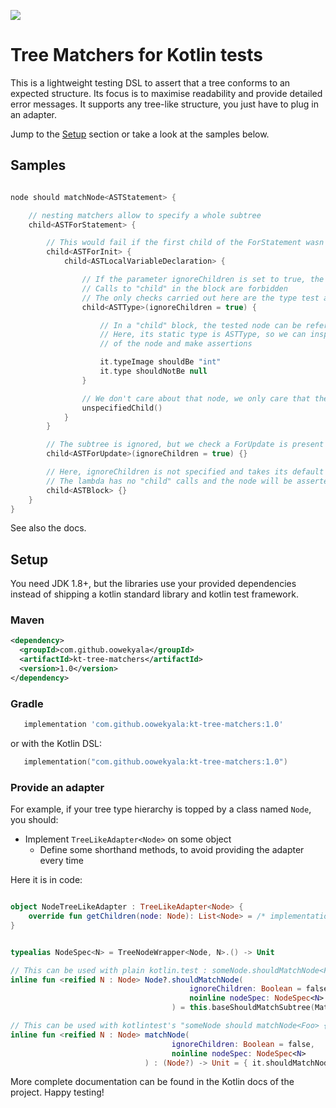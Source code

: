 [![](https://img.shields.io/maven-central/v/com.github.oowekyala/kt-tree-matchers.svg)](https://search.maven.org/artifact/com.github.oowekyala/kt-tree-matchers/1.0/jar)

# Tree Matchers for Kotlin tests

This is a lightweight testing DSL to assert that a tree conforms to an
expected structure. Its focus is to maximise readability and provide
detailed error messages. It supports any tree-like structure, you just have
to plug in an adapter.

Jump to the [Setup](#setup) section or take a look at the samples below.


## Samples


```kotlin

node should matchNode<ASTStatement> {

    // nesting matchers allow to specify a whole subtree
    child<ASTForStatement> {

        // This would fail if the first child of the ForStatement wasn't a ForInit
        child<ASTForInit> {
            child<ASTLocalVariableDeclaration> {

                // If the parameter ignoreChildren is set to true, the number of children is not asserted
                // Calls to "child" in the block are forbidden
                // The only checks carried out here are the type test and the assertions of the block
                child<ASTType>(ignoreChildren = true) {

                    // In a "child" block, the tested node can be referred to as "it"
                    // Here, its static type is ASTType, so we can inspect properties
                    // of the node and make assertions

                    it.typeImage shouldBe "int"
                    it.type shouldNotBe null
                }

                // We don't care about that node, we only care that there is "some" node
                unspecifiedChild()
            }
        }

        // The subtree is ignored, but we check a ForUpdate is present at this child position
        child<ASTForUpdate>(ignoreChildren = true) {}

        // Here, ignoreChildren is not specified and takes its default value of false.
        // The lambda has no "child" calls and the node will be asserted to have no children
        child<ASTBlock> {}
    }
}

```


See also the docs.

## Setup

You need JDK 1.8+, but the libraries use your provided dependencies
instead of shipping a kotlin standard library and kotlin test framework.

### Maven

```xml
<dependency>
  <groupId>com.github.oowekyala</groupId>
  <artifactId>kt-tree-matchers</artifactId>
  <version>1.0</version>
</dependency>
```

### Gradle

```groovy
   implementation 'com.github.oowekyala:kt-tree-matchers:1.0'
```

or with the Kotlin DSL:

```kotlin
   implementation("com.github.oowekyala:kt-tree-matchers:1.0")
```

### Provide an adapter

For example, if your tree type hierarchy is topped by a class named `Node`,
you should:

* Implement `TreeLikeAdapter<Node>` on some object
    * Define some shorthand methods, to avoid providing the adapter every time

Here it is in code:

```kotlin

object NodeTreeLikeAdapter : TreeLikeAdapter<Node> {
    override fun getChildren(node: Node): List<Node> = /* implementation */
}


typealias NodeSpec<N> = TreeNodeWrapper<Node, N>.() -> Unit

// This can be used with plain kotlin.test : someNode.shouldMatchNode<Foo> { ... }
inline fun <reified N : Node> Node?.shouldMatchNode(
                                        ignoreChildren: Boolean = false,
                                        noinline nodeSpec: NodeSpec<N>
                                    ) = this.baseShouldMatchSubtree(MatchingConfig(adapter = NodeTreeLikeAdapter), ignoreChildren, nodeSpec = nodeSpec)

// This can be used with kotlintest's "someNode should matchNode<Foo> { ... }"
inline fun <reified N : Node> matchNode(
                                    ignoreChildren: Boolean = false,
                                    noinline nodeSpec: NodeSpec<N>
                              ) : (Node?) -> Unit = { it.shouldMatchNode(ignoreChildren, nodeSpec) }

```

More complete documentation can be found in the Kotlin docs of the project. Happy testing!
